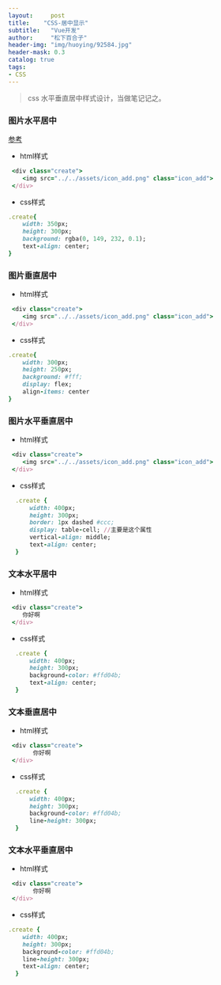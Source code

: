 ```yaml
---
layout:     post
title:    "CSS-居中显示"
subtitle:   "Vue开发"
author:     "松下百合子"
header-img: "img/huoying/92584.jpg"
header-mask: 0.3
catalog: true
tags:
- CSS
---
```


> css 水平垂直居中样式设计，当做笔记记之。

### 图片水平居中

[参考](https://zhidao.baidu.com/question/537179073.html) 

- html样式
```ruby
 <div class="create">
    <img src="../../assets/icon_add.png" class="icon_add">  
 </div>
```

- css样式
```ruby
.create{
    width: 350px;
    height: 300px;
    background: rgba(0, 149, 232, 0.1);
    text-align: center;
}
```

### 图片垂直居中

- html样式
```ruby
 <div class="create">
    <img src="../../assets/icon_add.png" class="icon_add">  
 </div>
```

- css样式

```ruby
.create{
    width: 300px;
    height: 250px;
    background: #fff;
    display: flex;
    align-items: center
}
```

### 图片水平垂直居中

- html样式

```ruby
 <div class="create">
    <img src="../../assets/icon_add.png" class="icon_add">  
 </div>
```

- css样式

```ruby
  .create {
      width: 400px;
      height: 300px;
      border: 1px dashed #ccc;
      display: table-cell; //主要是这个属性
      vertical-align: middle;
      text-align: center;
  }
```

### 文本水平居中

- html样式

```ruby
 <div class="create">
    你好啊
 </div>
```

- css样式

```ruby
  .create {
      width: 400px;
      height: 300px;
      background-color: #ffd04b;
      text-align: center;
  }
```

### 文本垂直居中

- html样式

```ruby
 <div class="create">
       你好啊
 </div>
```

- css样式

```ruby
  .create {
      width: 400px;
      height: 300px;
      background-color: #ffd04b;
      line-height: 300px;
  }
```

### 文本水平垂直居中

- html样式

```ruby
 <div class="create">
       你好啊
 </div>
```

- css样式

```ruby
.create {
    width: 400px;
    height: 300px;
    background-color: #ffd04b;
    line-height: 300px;
    text-align: center;
  }
```













